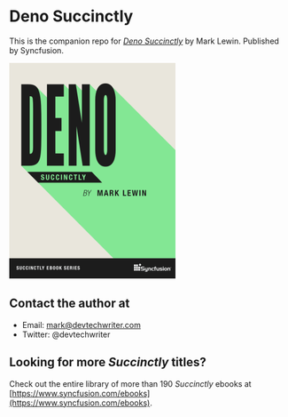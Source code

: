 # Deno Succinctly

This is the companion repo for [*Deno Succinctly*](https://www.syncfusion.com/ebooks/) by Mark Lewin. Published by Syncfusion.

[![cover](https://github.com/SyncfusionSuccinctlyE-Books/Deno-Succinctly/blob/main/cover.png)](https://www.syncfusion.com/ebooks)

## Contact the author at

* Email: mark@devtechwriter.com
* Twitter: @devtechwriter


## Looking for more _Succinctly_ titles?

Check out the entire library of more than 190 _Succinctly_ ebooks at [https://www.syncfusion.com/ebooks](https://www.syncfusion.com/ebooks).
